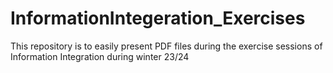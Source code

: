 # InformationIntegeration_Exercises
This repository is to easily present PDF files during the exercise sessions of Information Integration during winter 23/24